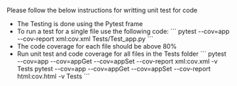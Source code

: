 Please follow the below instructions for writting unit test for code

* The Testing is done using the Pytest frame
* To run a test for a single file use the following code:
\`\`\`
pytest --cov=app --cov-report xml:cov.xml Tests/Test_app.py 
\`\`\`
* The code coverage for each file should be above 80%
* Run unit test and code coverage for all files in the Tests folder
\`\`\`
 pytest --cov=app --cov=appGet --cov=appSet --cov-report xml:cov.xml -v Tests
 pytest --cov=app --cov=appGet --cov=appSet --cov-report html:cov.html -v Tests
\`\`\`







